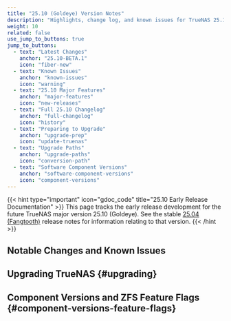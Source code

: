 ```yaml
---
title: "25.10 (Goldeye) Version Notes"
description: "Highlights, change log, and known issues for TrueNAS 25.10 releases."
weight: 10
related: false
use_jump_to_buttons: true
jump_to_buttons:
  - text: "Latest Changes"
    anchor: "25.10-BETA.1"
    icon: "fiber-new"
  - text: "Known Issues"
    anchor: "known-issues"
    icon: "warning"
  - text: "25.10 Major Features"
    anchor: "major-features"
    icon: "new-releases"
  - text: "Full 25.10 Changelog"
    anchor: "full-changelog"
    icon: "history"
  - text: "Preparing to Upgrade"
    anchor: "upgrade-prep"
    icon: "update-truenas"
  - text: "Upgrade Paths"
    anchor: "upgrade-paths"
    icon: "conversion-path"
  - text: "Software Component Versions"
    anchor: "software-component-versions"
    icon: "component-versions"
---
```


{{< hint type="important" icon="gdoc_code" title="25.10 Early Release Documentation" >}}
This page tracks the early release development for the future TrueNAS major version 25.10 (Goldeye).
See the stable [25.04 (Fangtooth)](https://www.truenas.com/docs/scale/25.04/gettingstarted/scalereleasenotes/) release notes for information relating to that version.
{{< /hint >}}

## Notable Changes and Known Issues

<!-- Hugo-processed content for release notes tab box -->
<div style="display: none;" id="release-tab-content-source">

  <div data-tab-id="25.10-RC.1" data-tab-label="25.10-RC.1">

{{< hint type=warning title="Early Release Software" >}}
Early releases are intended for testing and feedback purposes.
Do not use early-release software for critical tasks.
{{< /hint >}}

September 25, 2025

The TrueNAS team is pleased to release TrueNAS 25.10-RC.1!
This release candidate version has software component updates and new features that are in the polishing phase as well as fixes for issues discovered in 25.10-BETA.1.

### 25.10-RC.1 Notable changes

* Enhances remote syslog configuration to support up to two servers ([NAS-137315](https://ixsystems.atlassian.net/browse/NAS-137315)).
  Updates the **Syslog** configuration options in **System > Advanced Settings** to allow configuring multiple syslog servers with individual transport and TLS certificate options.
* Fixes upgrade blocking issue for systems without BIOS partition ([NAS-137352](https://ixsystems.atlassian.net/browse/NAS-137352)).
  Resolves traceback during 25.10 upgrades on systems originally deployed with TrueNAS CORE that lack a BIOS partition.
* Fixes UI Bug Reporting feature "FAILED: This TrueNAS build is experimental" error ([NAS-137445](https://ixsystems.atlassian.net/browse/NAS-137445)).
  Resolves issue preventing bug report submissions through the UI.
* Fixes incorrect time sort for frequency on Cloud Sync Tasks screen ([NAS-137096](https://ixsystems.atlassian.net/browse/NAS-137096)).
* Fixes Users page showing "can not retrieve response" error due to invalid email address ([NAS-137198](https://ixsystems.atlassian.net/browse/NAS-137198)).
* Fixes Virtual Machines page not refreshing properly ([NAS-136973](https://ixsystems.atlassian.net/browse/NAS-136973)).
* Fixes SMB service hanging during Windows client file operations ([NAS-137095](https://ixsystems.atlassian.net/browse/NAS-137095)).
  Resolves issue where Windows clients became unresponsive during file moves and editing operations, requiring manual thread termination.
* Improves password manager compatibility with WebUI login screen ([NAS-136335](https://ixsystems.atlassian.net/browse/NAS-136335)).
  Resolves issue where password managers like Bitwarden and Dashlane failed to automatically recognize and fill login credentials.
* Improves NVMeoF target configuration with automatic port defaults ([NAS-137394](https://ixsystems.atlassian.net/browse/NAS-137394), [NAS-137395](https://ixsystems.atlassian.net/browse/NAS-137395)).
  Sets port 4420 as the default for NVMe over Fabric targets, eliminating the need for manual port configuration.
* Clarifies VM secure boot configuration as create-only setting ([NAS-137397](https://ixsystems.atlassian.net/browse/NAS-137397)).
  Removes secure boot option from VM edit form as this setting can only be configured during initial VM creation.
* Fixes network usage units display on Applications page ([NAS-137428](https://ixsystems.atlassian.net/browse/NAS-137428)).
  Corrects network usage units from lowercase 'b' to capital 'B' (B/s, kB/s, MB/s) to properly indicate bytes per second.
* Fixes an issue where the ACL editor ignored unchecked "Apply Owner" and "Apply Group" checkboxes and always applied owner/group changes recursively, potentially causing unintended ownership changes ([NAS-137378](https://ixsystems.atlassian.net/browse/NAS-137378)).
* Improves Virtual Machine configuration performance ([NAS-136937](https://ixsystems.atlassian.net/browse/NAS-136937)).
  Prevents libvirt service from starting automatically when browsing VM creation options, improving system responsiveness.
* Fixes incorrect disk temperature threshold alerts ([NAS-137385](https://ixsystems.atlassian.net/browse/NAS-137385)).
  Resolves issue where critical temperature alerts were triggered incorrectly when threshold was set to 0 degrees Celsius.
* Enhances session security with improved random number generation ([NAS-137318](https://ixsystems.atlassian.net/browse/NAS-137318)).
  Uses SSL-based random number generator for creating session IDs, improving overall cryptographic security.

<a href="#full-changelog" target="_blank">Click here</a> to see the full 25.10 changelog or visit the <a href="https://ixsystems.atlassian.net/issues/?filter=13361" target="_blank">TrueNAS 25.10-RC.1 (Goldeye) Changelog</a> in Jira.

  </div>

  <div data-tab-id="25.10-BETA.1" data-tab-label="25.10-BETA.1">

{{< hint type=warning title="Early Release Software" >}}
Early releases are intended for testing and feedback purposes.
Do not use early-release software for critical tasks.
{{< /hint >}}

August 28, 2025

The TrueNAS team is pleased to release TrueNAS 25.10-BETA.1!
This first public release version of TrueNAS 25.10 (Goldeye) has software component updates and new features that are in the polishing phase.

Special thanks to (Github users): [Aurélien Sallé](https://github.com/MDVAurelien), [ReiKirishima](https://github.com/ReiKirishima), [AquariusStar](https://github.com/AquariusStar), [RedstoneSpeaker](https://github.com/RedstoneSpeaker), [Lee Jihaeng](https://github.com/SejoWuigui), [Marcos Ribeiro](https://github.com/marcosasribeiro), [Christos Longros](https://github.com/chrislongros), [dany22m](https://github.com/dany22m), [Aindriú Mac Giolla Eoin](https://github.com/aindriu80), [William Li](https://github.com/WilliamLi0623), [Franco Castillo](https://github.com/castillofrancodamian), [MAURICIO S BASTOS](https://github.com/msbastos), [TeCHiScy](https://github.com/TeCHiScy), [Chen Zhaochang](https://github.com/chenwickc), [Helak](https://github.com/helakostain), [dedebenui](https://github.com/dedebenui), [Henry Essinghigh](https://github.com/essinghigh), [Sophist](https://github.com/Sophist-UK), [Piotr Jasiek](https://github.com/pht31337), [Martin Dørum](https://github.com/mortie), [Emmanuel Ferdman](https://github.com/emmanuel-ferdman) and [zrk02](https://github.com/zrk02) for contributing to TrueNAS 25.10-BETA.1.
Visit [our guide](https://www.truenas.com/docs/contributing/) for information on how you too can contribute.

### 25.10-BETA.1 Notable changes

{{< enterprise >}}
Virtual Machines are now "Enterprise ready" with support for TrueNAS Enterprise High Availability (HA) systems and failover ([NAS-136509](https://ixsystems.atlassian.net/browse/NAS-136509)).

Failover moves to the **Advanced Settings** screen ([NAS-135469](https://ixsystems.atlassian.net/browse/NAS-135469)).
{{< /enterprise >}}

* Introduces a redesigned **Updates** screen that allows users to select an update profile reflecting their risk-tolerance level ([NAS-133600](https://ixsystems.atlassian.net/browse/NAS-133600)). TrueNAS only notifies users of updates recommended for their selected profile level.
* Introduces changes to **Certificates**, **Certificate Authorities (CA)**, and **Certificate Signing Requests (CSR)** ([NAS-135168](https://ixsystems.atlassian.net/browse/NAS-135168)):
  * Removes **Certificate Authorities (CA)** screens and support for CAs, which means you cannot sign CSRs or create self-signed certificates.
  * Removes **Add** from **Certificates**. Users can import a certificate created by an external certificate authority.
  * Allows adding a certificate using the new **Create ACME Certificate** screen found under **Certificate Signing Requests** and an existing DNS authenticator added through the **ACME DNS Authenticators** screen.
    See [Preparing to Upgrade](#upgrade-prep) for more information.
* Introduces a refreshed **Users (WIP)** screen that provides improved, at-a-glance access to account information and simplified user creation ([NAS-134198](https://ixsystems.atlassian.net/browse/NAS-134198)).
* Introduces changes to the **Datasets** and **Storage Dashboard** screens ([NAS-135362](https://ixsystems.atlassian.net/browse/NAS-135362), [NAS-135364](https://ixsystems.atlassian.net/browse/NAS-135364)).
  * Renames dataset and pool widgets, and changes links to other screens.
  * Removes **Scrub Tasks** configuration and scheduling from the **Data Protection Tasks** screen, but makes it available on the **Storage Health** widget located on the **Storage Dashboard** ([NAS-135555](https://ixsystems.atlassian.net/browse/NAS-135555)). 
* Fixes the NVIDIA GPU related error "RenderError: Expected [uuid] to be set for GPU in slot" ([NAS-134152](https://ixsystems.atlassian.net/browse/NAS-134152)).
* Includes the [NVIDIA open GPU kernel module drivers](https://github.com/NVIDIA/open-gpu-kernel-modules).
  These drivers work with Turing and later GPUs.
  Earlier architectures (Pascal, Maxwell, Volta) are not compatible.
  See [NVIDIA GPU Support](#nvidia-gpu-support) for more information.
* Adds support for for directory services authentication via FTP ([NAS-135200](https://ixsystems.atlassian.net/browse/NAS-135200)).
* Adds the **Enable Secure Boot** option to virtual machine configuration screens ([NAS-136466](https://ixsystems.atlassian.net/browse/NAS-136466)).
* Allows TrueNAS to automatically migrate existing applications when selecting a new applications pool ([NAS-132188](https://ixsystems.atlassian.net/browse/NAS-132188)).
* Adds TrueNAS Apps service support for configuring external container registry mirrors as alternative sources for Docker images ([NAS-136553](https://ixsystems.atlassian.net/browse/NAS-136553)).
* Introduces various UI improvements and optimizations simplify core user experiences ([NAS-135159](https://ixsystems.atlassian.net/browse/NAS-135159)).
* Includes critical ZFS stability fixes and performance improvements, including fixed corruptions for plaintext replication of encrypted snapshots, enhanced memory pressure handling, faster pool export operations, improved I/O scaling capabilities, zfs rewrite and Direct I/O support ([NAS-135902](https://ixsystems.atlassian.net/browse/NAS-135902)).
* Simplifies and improves robustness of gateway and name server settings when changing from DHCP to static aliases ([NAS-136360](https://ixsystems.atlassian.net/browse/NAS-136360) and [NAS-136360](https://ixsystems.atlassian.net/browse/NAS-136360)).
  Moves **Network** screen under the **System** main menu option.
* Fixes insufficient memory pressure on ZFS ARC by Virtual Machines to prevent out-of-memory conditions ([NAS-135499](https://ixsystems.atlassian.net/browse/NAS-135499)).
* Virtual machines created in 25.04 (pre-25.04.2) and displayed on the **Containers** screen do not automatically start on system boot to prevent conflicts with VMs on the **Virtual Machines** screen that might use the same zvol(s) ([NAS-136946](https://ixsystems.atlassian.net/browse/NAS-136946)).
* Makes changes to SMB shares:
  * Enables access-based enumeration for SMB shares with NFSv4 ACL type, so directory listings only show files that users have permission to read ([NAS-136499](https://ixsystems.atlassian.net/browse/NAS-136499)).
  * Changes SMB share **Advanced Options**, **Purpose**, and **Other Option** settings associated with the preset setting selected ([NAS-136499](https://ixsystems.atlassian.net/browse/NAS-136499)).
* Removes the **AUTORID** IDMAP backend option from Active Directory configuration to improve consistency across multi-server environments ([NAS-136630](https://ixsystems.atlassian.net/browse/NAS-136630)).
  Existing configurations using **AUTORID** are automatically migrated to **RID** during upgrade.
  Users should review their ACLs and permissions after upgrade and might need to reconfigure them in some edge cases.
* Completes the transition to the versioned JSON-RPC 2.0 over WebSocket API by migrating all remaining jobs and events from the deprecated REST API ([NAS-133984](https://ixsystems.atlassian.net/browse/NAS-133984)).
  Full removal of the REST API is planned for the TrueNAS 26.04 release.
* Removes the SMART UI ([NAS-134927](https://ixsystems.atlassian.net/browse/NAS-134927)).
  * Removes the built-in SMART test scheduling and monitoring interface to improve user flexibility while maintaining smartmontools binaries for continued third-party script compatibility ([NAS-135020](https://ixsystems.atlassian.net/browse/NAS-135020)).
    Existing scheduled SMART tests are automatically migrated to cron tasks during upgrade, and users can install the Scrutiny app for advanced SMART monitoring.
  * SMART tests functions no longer show on the **Data Protections Tasks**, **Storage Dashboard**, or individual disk screens.  
   See [Preparing to Upgrade](#upgrade-prep) for more information.
* Improves drive temperature monitoring efficiency by extending the `drivetemp` kernel module to include SCSI/SAS disk temperatures.
* Fixes an issue affecting drive temperature reporting on the dashboard ([NAS-135572](https://ixsystems.atlassian.net/browse/NAS-135572)).
* Fixes a bug to reenable available update notifications for custom apps ([NAS-135124](https://ixsystems.atlassian.net/browse/NAS-135124)).
* Fixes contrast issues on some UI theme options ([NAS-135519](https://ixsystems.atlassian.net/browse/NAS-135519)).

<a href="#full-changelog" target="_blank">Click here</a> to see the full 25.10 changelog or visit the <a href="https://ixsystems.atlassian.net/issues/?filter=13196" target="_blank">TrueNAS 25.10-BETA.1 (Goldeye) Changelog</a> in Jira.

  </div>

  <div data-tab-id="known-issues" data-tab-label="Known Issues">

{{< hint type="important" title="Known Issues in 25.10" >}}
These are ongoing issues that can affect multiple versions in the 25.10 series.
<br> When resolved, issues move to **Notable Changes** for the appropriate release.
{{< /hint >}}

### Current Known Issues

* NVMe over TCP is incompatible with VMware ESXi environments ([NAS-137372](https://ixsystems.atlassian.net/browse/NAS-137372)).
  TrueNAS 25.10 uses the Linux kernel NVMe over TCP target driver, which lacks support for fused commands required by VMware ESXi.
  This is an upstream kernel limitation that prevents path initialization in ESXi environments.

<a href="https://ixsystems.atlassian.net/issues/?filter=13362" target="_blank">See the latest status on Jira</a> for public issues discovered in 25.10 that are being resolved in a future TrueNAS release.

See the [Release Notes](https://forums.truenas.com/c/release-notes/13) section of the TrueNAS forum for ongoing updates about known issues, investigations, and statistics about TrueNAS releases.

  </div>

  <div data-tab-id="major-features" data-tab-label="25.10 Major Features">

{{< include file="/static/includes/25.10FeatureList.md" >}}

  </div>

  <div data-tab-id="full-changelog" data-tab-label="Full 25.10 Changelog">
<!-- CSV Changelog Table with Version Support -->
<div id="csv-changelog-container"></div>
  </div>

</div>

<!-- Linkable Tab Box -->
<div id="release-tabs-container"></div>

<script src="/js/linkable-tabs.js?v=4.8"></script>
<script src="/js/linkable-tabs-init.js"></script>
<script>
document.addEventListener('DOMContentLoaded', function() {
    initializeHugoTabs('release-tab-content-source', 'release-tabs-container', '25.10-BETA.1');
});
</script>

<!-- CSV Changelog Table Script - Load outside tab content to prevent redeclaration -->
<script src="/js/csv-changelog-table.js"></script>
<script src="/js/csv-changelog-init.js"></script>
<script src="/js/csv-changelog-tab-init.js"></script>
<script>
// Initialize changelog table for version
initializeChangelogTableForTabs('25.10');
</script>

## Upgrading TrueNAS {#upgrading}

<!-- Hugo-processed content for upgrade notes tab box -->
<div style="display: none;" id="tab-content-source">
  <div data-tab-id="upgrade-prep" data-tab-label="Preparing to Upgrade">

{{< include file="/static/includes/EarlyReleaseWarning.md" >}}

{{< include file="/static/includes/UpgradeNotesBoilerplate.md" >}}

* {{< include file="/static/includes/RESTAPIDeprecationNotice.md" >}}

  {{< include file="/static/includes/APIDocs.md" >}}

  You can access TrueNAS API documentation in the web interface by clicking <i class="material-icons" aria-hidden="true" title="laptop" style="vertical-align: top;">laptop</i> **My API Keys** on the top right toolbar <i class="material-icons" aria-hidden="true">account_circle</i> user settings dropdown menu to open the **User API Keys** screen.
  Click **API Docs** to view API documentation.
  
* NVIDIA GPU Compatibility: TrueNAS 25.10 switches to open GPU kernel drivers that are incompatible with legacy NVIDIA GPUs (Pascal, Maxwell, Volta architectures).
  See [NVIDIA GPU Support](#nvidia-gpu-support) for compatibility details.

* Virtual Machine Startup Changes: VMs created in TrueNAS 25.04 (pre-25.04.2) and displayed on the **Containers** screen no longer automatically start on system boot to prevent conflicts with VMs on the **Virtual Machines** screen.
  See [Containers and Virtual Machines](#containers-virtual-machines) for more information.

* Active Directory AUTORID IDMAP Backend Removal: TrueNAS 25.10 removes this option to improve consistency across multi-server environments ([NAS-136630](https://ixsystems.atlassian.net/browse/NAS-136630)).
  Existing configurations using **AUTORID** are automatically migrated to **RID** during upgrade.
  Users should review their ACLs and permissions after upgrade and might need to reconfigure them in some edge cases.

* TrueNAS 25.10 removes the built-in SMART test scheduling and monitoring interface to improve user flexibility for disk monitoring.
  The smartmontools binaries remain installed and continue to be used internally by TrueNAS, ensuring that existing third-party scripts and monitoring tools will work unchanged.
  Users seeking advanced SMART monitoring can install the "Scrutiny" app from the TrueNAS catalog, which offers superior disk health tracking with historical data storage, customizable alerts, and automatic drive detection.
  TrueNAS maintains monitoring of critical disk health indicators and automatically migrates existing scheduled SMART tests to cron tasks during upgrade.

* TrueNAS 25.10 removes the Certificate Authority (CA) functionality that allowed TrueNAS to create and sign certificates.
  Users can continue to manage certificates by creating Certificate Signing Requests (CSRs) to be signed by external certificate authorities or and importing certificates that have been signed by external CAs or directory services.
  These alternatives provide the certificate management capabilities most users need while ensuring proper certificate validation through established certificate authorities.

  </div>

  <div data-tab-id="containers-virtual-machines" data-tab-label="Containers and Virtual Machines">

### Containers and Virtual Machines

{{< enterprise >}}
Virtual Machines are now "Enterprise ready" with support for TrueNAS Enterprise High Availability (HA) systems and failover ([NAS-136509](https://ixsystems.atlassian.net/browse/NAS-136509)).
{{< /enterprise >}}

* The **Enable Secure Boot** option is added to virtual machine configuration screens ([NAS-136466](https://ixsystems.atlassian.net/browse/NAS-136466)).
* Virtual machines created in 25.04 (pre-25.04.2) and displayed on the **Containers** screen do not automatically start on system boot to prevent conflicts with VMs on the **Virtual Machines** screen that might use the same zvol(s) ([NAS-136946](https://ixsystems.atlassian.net/browse/NAS-136946)).\
* Resolves ZFS ARC memory management conflicts that were causing out-of-memory crashes in Virtual Machines due to memory fragmentation issues ([NAS-135499](https://ixsystems.atlassian.net/browse/NAS-135499)).

  </div>

  <div data-tab-id="truenas-apps" data-tab-label="TrueNAS Apps">

### TrueNAS Apps

{{< include file="/static/includes/AppsUnversionedAdmonition.md" >}}

* TrueNAS 25.10 adds an option to automatically migrate existing applications when changing apps pool locations ([NAS-135720](https://ixsystems.atlassian.net/browse/NAS-135720)).
  See [Migrating Existing Applications](https://apps.truenas.com/getting-started/initial-setup/#migrating-existing-applications) for details.
* 25.10 supports configuring external container registry mirrors as alternative sources for Docker images ([NAS-136553](https://ixsystems.atlassian.net/browse/NAS-136553)).
  See [PD-2125]() for more information.
* Includes the [NVIDIA open GPU kernel module drivers](https://github.com/NVIDIA/open-gpu-kernel-modules).
  These drivers work with Turing and later GPUs.
  Earlier architectures (Pascal, Maxwell, Volta) are not compatible.
  See [NVIDIA GPU Support](#nvidia-gpu-support) for more information.
* Fixes the NVIDIA GPU related error "RenderError: Expected [uuid] to be set for GPU in slot" ([NAS-134152](https://ixsystems.atlassian.net/browse/NAS-134152)).
* Fixes a bug to reenable available update notifications for custom apps ([NAS-135124](https://ixsystems.atlassian.net/browse/NAS-135124)).

{{< include file="/static/includes/apps-market-ad-banner.md" >}}

  </div>

  <div data-tab-id="nvidia-GPU-support" data-tab-label="NVIDIA GPU Support">
  
### NVIDIA GPU Support

TrueNAS 25.10 introduces support for [NVIDIA open GPU kernel module drivers](https://us.download.nvidia.com/XFree86/Linux-x86_64/570.172.08/README/kernel_open.html), enabling compatibility with the latest NVIDIA graphics cards including the newest Blackwell architecture.
This driver update ensures support for modern GPU acceleration workloads in TrueNAS Apps and Containers.

The open GPU kernel drivers are [compatible with Turing architecture and later GPUs](https://github.com/NVIDIA/open-gpu-kernel-modules/tree/570?tab=readme-ov-file#compatible-gpus), which includes GTX 16-series cards and all RTX series cards.
The new NVIDIA Blackwell (RTX 50-series) chips require the nvidia-open driver to function, as this driver leverages the built-in NVIDIA GSP (GPU System Processor).

Users with compatible hardware can enable TrueNAS to install NVIDIA drivers.
See the TrueNAS Apps Market for [installation instructions](https://apps.truenas.com/getting-started/initial-setup/#installing-nvidia-drivers).

GPUs based on earlier architectures including Pascal (GTX 10-series, Quadro P-series), Maxwell (GTX 700 and 900-series), and Volta (GTX Titan V) are not supported by the NVIDIA open drivers.
This is because these older GPUs lack the required GSP component.

Users with incompatible legacy cards can still utilize them by deploying a TrueNAS Virtual Machine and isolating the GPU to it.
This approach involves creating a VM, isolating the legacy GPU to that VM, installing the proprietary NVIDIA driver within the VM environment, and running GPU workloads from within the virtual machine.
However, this workaround requires a secondary GPU (such as integrated Intel graphics or IPMI console) to handle system display duties, as isolating the only GPU in the system would leave TrueNAS without console access.

  </div>

  <div data-tab-id="upgrade-paths" data-tab-label="Upgrade Paths">

### Upgrade Paths (Anticipated)

{{< include file="/static/includes/EarlyReleaseWarning.md" >}}

{{< include file="/static/includes/25.10UpgradeMethods.md" >}}

{{< include file="/static/includes/SCALEUpgradePaths.md" >}}
  </div>  
  <div data-tab-id="migrating-from-tn13" data-tab-label="Migrating from TrueNAS 13.0 or 13.3">

### Migrating from TrueNAS 13.0 or 13.3

{{< include file="/static/includes/MigrateCOREtoSCALEWarning.md" >}}

Depending on the specific system configuration, migrating from a FreeBSD-based TrueNAS version can be a straightforward or complicated process.
See the [Migration articles]({{< ref "/GettingStarted/Migrate/" >}}) for cautions and notes about differences between each software and the migration process.

{{< enterprise >}}
{{< include file="/static/includes/EnterpriseMigrationSupport.md" >}}

{{< include file="/static/includes/iXsystemsSupportContact.md" >}}
{{< /enterprise >}}
  </div>  
</div>

<!-- Linkable Tab Box -->
<div id="upgrade-notes-container"></div>

<script src="/js/linkable-tabs.js?v=4.8"></script>
<script src="/js/linkable-tabs-init.js"></script>
<script>
document.addEventListener('DOMContentLoaded', function() {
    initializeHugoTabs('tab-content-source', 'upgrade-notes-container', 'upgrade-prep');
});
</script>

## Component Versions and ZFS Feature Flags {#component-versions-feature-flags}

<!-- Hugo-processed content for component versions tab box -->
<div style="display: none;" id="component-tab-content-source">
  <div data-tab-id="software-component-versions" data-tab-label="Software Component Versions">

### Software Component Versions {#component-versions-tab}

Click the component version number to see release notes for that component.

{{< component-versions "25.10" >}}

\*TrueNAS 25.10 and later includes the [NVIDIA open GPU kernel module drivers](https://github.com/NVIDIA/open-gpu-kernel-modules).
  These drivers work with Turing and later GPUs.
  Earlier architectures (Pascal, Maxwell, Volta) are not compatible.
  See [NVIDIA GPU Support](#nvidia-gpu-support) for more information.
  </div>

  <div data-tab-id="zfs-feature-flags" data-tab-label="ZFS Feature Flags">

### OpenZFS Feature Flags

TrueNAS integrates many features provided by the upstream [OpenZFS project](https://openzfs.org/wiki/Main_Page).
Any new feature flags introduced since the previous OpenZFS version that was integrated into TrueNAS (OpenZFS 2.3.0) are listed below:

{{< truetable class="tn-blue" >}}
| Feature Flag | GUID | Notes |
|--------------|------|-------|
| n/a | [](https://openzfs.github.io/openzfs-docs/man/master/7/zpool-features.7.html#FLAG) |  |
{{< /truetable >}}

For more details on feature flags, see [OpenZFS Feature Flags](https://openzfs.github.io/openzfs-docs/Basic%20Concepts/Feature%20Flags.html) and [OpenZFS zpool-feature.7](https://openzfs.github.io/openzfs-docs/man/7/zpool-features.7.html).
  </div>  
</div>

<!-- Linkable Tab Box -->
<div id="component-tabs-container"></div>

<script src="/js/linkable-tabs.js?v=4.8"></script>
<script src="/js/linkable-tabs-init.js"></script>
<script src="/js/jump-to-button-fix.js"></script>
<script>
document.addEventListener('DOMContentLoaded', function() {
    initializeHugoTabs('component-tab-content-source', 'component-tabs-container', 'software-component-versions');
});
</script>

